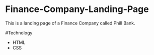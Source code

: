 # Finance-Company-Landing-Page
This is a landing page of a Finance Company called Phill Bank. 

#Technology 
- HTML
- CSS
